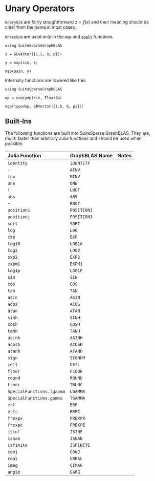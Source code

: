 # Unary Operators

`UnaryOp`s are fairly straightforward $z = f(x)$ and their meaning should be clear from the name in most cases. 

`UnaryOp`s are used only in the `map` and [`apply`](@ref) functions.

```@repl
using SuiteSparseGraphBLAS

x = GBVector([1.5, 0, pi])

y = map(sin, x)

map(asin, y)
```

Internally functions are lowered like this:

```@repl
using SuiteSparseGraphBLAS

op = unaryop(sin, Float64)

map(typedop, GBVector([1.5, 0, pi]))
```

## Built-Ins

The following functions are built into SuiteSparse:GraphBLAS. They are, much faster than arbitrary Julia functions and should be used when possible.

| Julia Function             | GraphBLAS Name | Notes |
|:---------------------------|----------------|-------|
| `identity`                 | `IDENTITY`     |       |
| `-`                        | `AINV`         |       |
| `inv`                      | `MINV`         |       |
| `one`                      | `ONE`          |       |
| `!`                        | `LNOT`         |       |
| `abs`                      | `ABS`          |       |
| `~`                        | `BNOT`         |       |
| `positioni`                | `POSITIONI`    |       |
| `positionj`                | `POSITIONJ`    |       |
| `sqrt`                     | `SQRT`         |       |
| `log`                      | `LOG`          |       |
| `exp`                      | `EXP`          |       |
| `log10`                    | `LOG10`        |       |
| `log2`                     | `LOG2`         |       |
| `exp2`                     | `EXP2`         |       |
| `expm1`                    | `EXPM1`        |       |
| `log1p`                    | `LOG1P`        |       |
| `sin`                      | `SIN`          |       |
| `cos`                      | `COS`          |       |
| `tan`                      | `TAN`          |       |
| `asin`                     | `ASIN`         |       |
| `acos`                     | `ACOS`         |       |
| `atan`                     | `ATAN`         |       |
| `sinh`                     | `SINH`         |       |
| `cosh`                     | `COSH`         |       |
| `tanh`                     | `TANH`         |       |
| `asinh`                    | `ASINH`        |       |
| `acosh`                    | `ACOSH`        |       |
| `atanh`                    | `ATANH`        |       |
| `sign`                     | `SIGNUM`       |       |
| `ceil`                     | `CEIL`         |       |
| `floor`                    | `FLOOR`        |       |
| `round`                    | `ROUND`        |       |
| `trunc`                    | `TRUNC`        |       |
| `SpecialFunctions.lgamma`  | `LGAMMA`       |       |
| `SpecialFunctions.gamma`   | `TGAMMA`       |       |
| `erf`                      | `ERF`          |       |
| `erfc`                     | `ERFC`         |       |
| `frexpx`                   | `FREXPX`       |       |
| `frexpe`                   | `FREXPE`       |       |
| `isinf`                    | `ISINF`        |       |
| `isnan`                    | `ISNAN`        |       |
| `isfinite`                 | `ISFINITE`     |       |
| `conj`                     | `CONJ`         |       |
| `real`                     | `CREAL`        |       |
| `imag`                     | `CIMAG`        |       |
| `angle`                    | `CARG`         |       |
